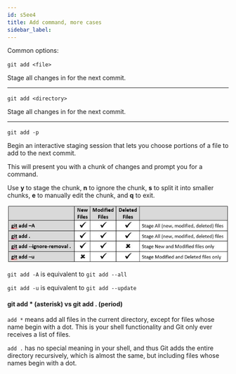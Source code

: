 ```yaml
---
id: s5ee4
title: Add command, more cases
sidebar_label:
---
```


Common options:

`git add <file>`

Stage all changes in <file> for the next commit.

---

`git add <directory>`

Stage all changes in <directory> for the next commit.

---

`git add -p`

Begin an interactive staging session that lets you choose portions of a file to add to the next commit.

This will present you with a chunk of changes and prompt you for a command.

Use **y** to stage the chunk, **n** to ignore the chunk, **s** to split it into smaller chunks, **e** to manually edit the chunk, and **q** to exit.


![xxx](https://raw.githubusercontent.com/ChickenKyiv/awesome-git-article/master/img/commands/KwOLu.jpg)

`git add -A` is equivalent to `git add --all`

`git add -u` is equivalent to `git add --update`


#### git add * (asterisk) vs git add . (period)

`add *` means add all files in the current directory, except for files whose name begin with a dot.
This is your shell functionality and Git only ever receives a list of files.


`add .` has no special meaning in your shell, and thus Git adds the entire directory recursively, which is almost the same, but including files whose names begin with a dot.
